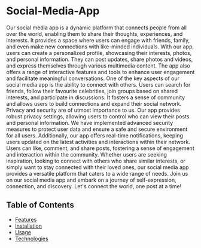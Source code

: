 # Social-Media-App
Our social media app is a dynamic platform that connects people from all over the world, enabling them to share their thoughts, experiences, and interests. It provides a space where users can engage with friends, family, and even make new connections with like-minded individuals.
With our app, users can create a personalized profile, showcasing their interests, photos, and personal information. They can post updates, share photos and videos, and express themselves through various multimedia content. The app also offers a range of interactive features and tools to enhance user engagement and facilitate meaningful conversations.
One of the key aspects of our social media app is the ability to connect with others. Users can search for friends, follow their favourite celebrities, join groups based on shared interests, and participate in discussions. It fosters a sense of community and allows users to build connections and expand their social network.
Privacy and security are of utmost importance to us. Our app provides robust privacy settings, allowing users to control who can view their posts and personal information. We have implemented advanced security measures to protect user data and ensure a safe and secure environment for all users.
Additionally, our app offers real-time notifications, keeping users updated on the latest activities and interactions within their network. Users can like, comment, and share posts, fostering a sense of engagement and interaction within the community.
Whether users are seeking inspiration, looking to connect with others who share similar interests, or simply want to stay connected with their loved ones, our social media app provides a versatile platform that caters to a wide range of needs.
Join us on our social media app and embark on a journey of self-expression, connection, and discovery. Let's connect the world, one post at a time!

## Table of Contents

- [Features](#features)
- [Installation](#installation)
- [Usage](#usage)
- [Technologies](#technologies)
